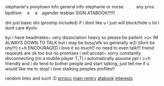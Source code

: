 stephanie's ponytown info
general info
stephanie or nurse　﹒　any prns
bpdtism　 ʚ　 ɞ　agender lesbian
SIGN ATABOOK!!!!!!

dni
just basic dni (proship included)
if i dont like u i just will block/hide u lol i dont care #yolo

byi
i have headmates~ very dissociation heavy so please be paitent >u<
IM ALWAYS DOWN TO TALK but i may be busy/afk so generally w2i (dont be shy!!!)
c+h ENCOURAGED i love it so much!! no need to even talk!!! friend requests are ok too but no promises i will accept~ sorry
constantly disconnecting (im a mobile player T_T)
i automatically assume ppl r c+h friendly and i do tend to bother people and start talking, just tell me if u would like me to stop!
i love stalking peoples profiles!!

random links and such :D
[prnscc](https://pronouns.cc/@nursescure) [main rentry](rentry.co/mariasfate) [atabook](https://nursescure.atabook.org) [interests](rentry.co/residenthill)
